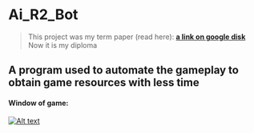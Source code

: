 # Ai_R2_Bot

>This project was my term paper (read here):
**[a link on google disk](https://drive.google.com/drive/folders/14WRtk8WBhtnuTLLVf_2mkZNk5lX2AbS5?usp=sharing)**
>Now it is my diploma

## A program used to automate the gameplay to obtain game resources with less time

#### Window of game:
[![Alt text](https://img.youtube.com/vi/VID/0.jpg)](https://www.youtube.com/watch?v=VID)
